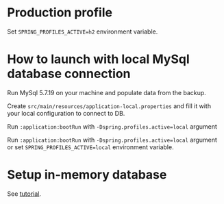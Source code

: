 # Production profile

Set `SPRING_PROFILES_ACTIVE=h2` environment variable.

# How to launch with local MySql database connection

Run MySql 5.7.19 on your machine and populate data from the backup. 

Create `src/main/resources/application-local.properties` and
fill it with your local configuration to connect to DB.

Run `:application:bootRun` with `-Dspring.profiles.active=local` argument

Run `:application:bootRun` with `-Dspring.profiles.active=local` argument or
set `SPRING_PROFILES_ACTIVE=local` environment variable.

# Setup in-memory database

See [tutorial](docs/in-memory-db-setup.md).
